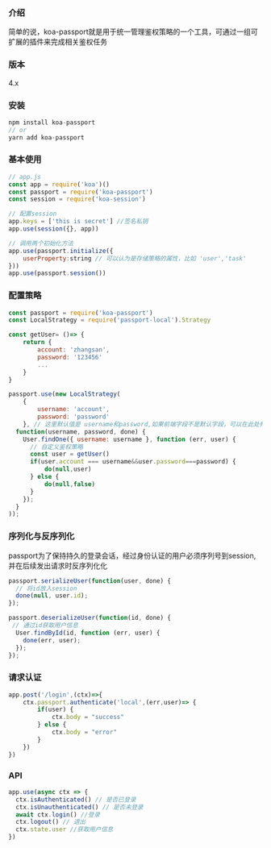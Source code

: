 ### 介绍
简单的说，koa-passport就是用于统一管理鉴权策略的一个工具，可通过一组可扩展的插件来完成相关鉴权任务
### 版本
4.x
### 安装
```javascript
npm install koa-passport
// or
yarn add koa-passport
```
### 基本使用

```javascript
// app.js
const app = require('koa')()
const passport = require('koa-passport')
const session = require('koa-session')

// 配置session
app.keys = ['this is secret'] //签名私钥
app.use(session({}, app))

// 调用两个初始化方法
app.use(passport.initialize({
    userProperty:string // 可以认为是存储策略的属性，比如 'user','task'
}))
app.use(passport.session())

```

### 配置策略
```javascript
const passport = require('koa-passport')
const LocalStrategy = require('passport-local').Strategy

const getUser= ()=> {
    return {
        account: 'zhangsan',
        password: '123456'
        ...
    }
}

passport.use(new LocalStrategy(
    {
        username: 'account',
        password: 'password'
    }, // 这里默认值是 username和password,如果前端字段不是默认字段，可以在此处修改
  function(username, password, done) {
    User.findOne({ username: username }, function (err, user) {
      // 自定义鉴权策略
      const user = getUser()
      if(user.account === username&&user.password===password) {
          do(null,user)
      } else {
          do(null,false)
      }
    });
  }
));
```

### 序列化与反序列化
passport为了保持持久的登录会话，经过身份认证的用户必须序列号到session,并在后续发出请求时反序列化化
```javascript
passport.serializeUser(function(user, done) {
  // 将id放入session
  done(null, user.id);
});

passport.deserializeUser(function(id, done) {
 // 通过id获取用户信息
  User.findById(id, function (err, user) {
    done(err, user);
  });
});
```

### 请求认证
```javascript
app.post('/login',(ctx)=>{
    ctx.passport.authenticate('local',(err,user)=> {
        if(user) {
            ctx.body = "success"
        } else {
            ctx.body = "error"
        }
    })
})
```


### API
```javascript
app.use(async ctx => {
  ctx.isAuthenticated() // 是否已登录
  ctx.isUnauthenticated() // 是否未登录
  await ctx.login() //登录
  ctx.logout() // 退出
  ctx.state.user //获取用户信息
})
```

